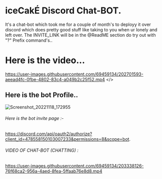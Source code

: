 # iceCakÉ Discord Chat-BOT.
It's a chat-bot which took me for a couple of month's to deployy it over discord which does pretty good stuff like taking to you when ur lonely and left over. The INVITE_LINK will be in the @ReadME section do try out with "?" Prefix command's..

# Here is the video...
https://user-images.githubusercontent.com/69459134/202701593-aeead4fc-0fbe-4802-83c4-a049b2c25f52.mp4
</>
## Here is the bot Profile..
![Screenshot_20221118_172955](https://user-images.githubusercontent.com/69459134/202701554-b4830a22-cc46-4458-867c-1e2c2d848d37.png)
###### Here is the bot invite page :- 
https://discord.com/api/oauth2/authorize?client_id=478558150103007233&permissions=8&scope=bot.

###### VIDEO OF CHAT-BOT (CHATTING) :
https://user-images.githubusercontent.com/69459134/203338126-76f68ca2-956a-4aed-8fea-5ffaab76e8d8.mp4

